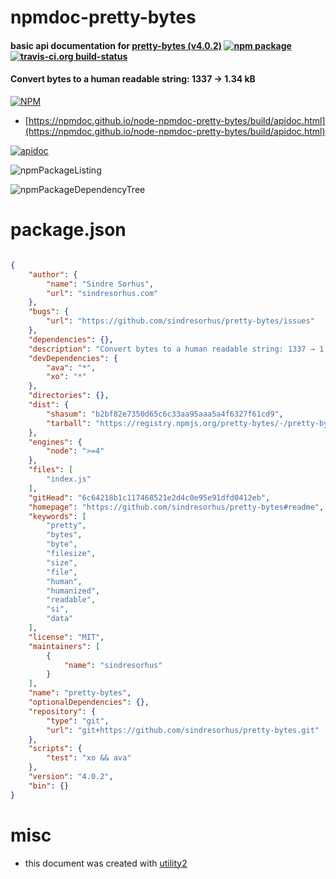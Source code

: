 # npmdoc-pretty-bytes

#### basic api documentation for  [pretty-bytes (v4.0.2)](https://github.com/sindresorhus/pretty-bytes#readme)  [![npm package](https://img.shields.io/npm/v/npmdoc-pretty-bytes.svg?style=flat-square)](https://www.npmjs.org/package/npmdoc-pretty-bytes) [![travis-ci.org build-status](https://api.travis-ci.org/npmdoc/node-npmdoc-pretty-bytes.svg)](https://travis-ci.org/npmdoc/node-npmdoc-pretty-bytes)

#### Convert bytes to a human readable string: 1337 → 1.34 kB

[![NPM](https://nodei.co/npm/pretty-bytes.png?downloads=true&downloadRank=true&stars=true)](https://www.npmjs.com/package/pretty-bytes)

- [https://npmdoc.github.io/node-npmdoc-pretty-bytes/build/apidoc.html](https://npmdoc.github.io/node-npmdoc-pretty-bytes/build/apidoc.html)

[![apidoc](https://npmdoc.github.io/node-npmdoc-pretty-bytes/build/screenCapture.buildCi.browser.%252Ftmp%252Fbuild%252Fapidoc.html.png)](https://npmdoc.github.io/node-npmdoc-pretty-bytes/build/apidoc.html)

![npmPackageListing](https://npmdoc.github.io/node-npmdoc-pretty-bytes/build/screenCapture.npmPackageListing.svg)

![npmPackageDependencyTree](https://npmdoc.github.io/node-npmdoc-pretty-bytes/build/screenCapture.npmPackageDependencyTree.svg)



# package.json

```json

{
    "author": {
        "name": "Sindre Sorhus",
        "url": "sindresorhus.com"
    },
    "bugs": {
        "url": "https://github.com/sindresorhus/pretty-bytes/issues"
    },
    "dependencies": {},
    "description": "Convert bytes to a human readable string: 1337 → 1.34 kB",
    "devDependencies": {
        "ava": "*",
        "xo": "*"
    },
    "directories": {},
    "dist": {
        "shasum": "b2bf82e7350d65c6c33aa95aaa5a4f6327f61cd9",
        "tarball": "https://registry.npmjs.org/pretty-bytes/-/pretty-bytes-4.0.2.tgz"
    },
    "engines": {
        "node": ">=4"
    },
    "files": [
        "index.js"
    ],
    "gitHead": "6c64218b1c117468521e2d4c0e95e91dfd0412eb",
    "homepage": "https://github.com/sindresorhus/pretty-bytes#readme",
    "keywords": [
        "pretty",
        "bytes",
        "byte",
        "filesize",
        "size",
        "file",
        "human",
        "humanized",
        "readable",
        "si",
        "data"
    ],
    "license": "MIT",
    "maintainers": [
        {
            "name": "sindresorhus"
        }
    ],
    "name": "pretty-bytes",
    "optionalDependencies": {},
    "repository": {
        "type": "git",
        "url": "git+https://github.com/sindresorhus/pretty-bytes.git"
    },
    "scripts": {
        "test": "xo && ava"
    },
    "version": "4.0.2",
    "bin": {}
}
```



# misc
- this document was created with [utility2](https://github.com/kaizhu256/node-utility2)
